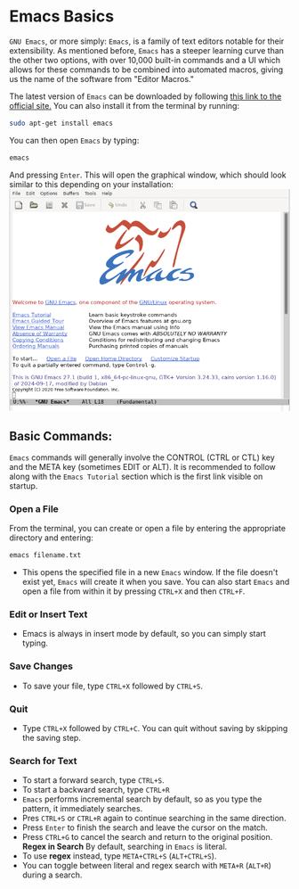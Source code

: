 # Emacs Basics
`GNU Emacs`, or more simply: `Emacs`, is a family of text editors notable for their extensibility. As mentioned before, `Emacs` has a steeper learning curve than the other two options, with over 10,000 built-in commands and a UI which allows for these commands to be combined into automated macros, giving us the name of the software from "Editor Macros."  

The latest version of `Emacs` can be downloaded by following [this link to the official site.](https://www.gnu.org/software/emacs/download.html) You can also install it from the terminal by running:
```bash
sudo apt-get install emacs
```
You can then open `Emacs` by typing:
```bash
emacs
```
And pressing `Enter`. This will open the graphical window, which should look similar to this depending on your installation:
![Emacs installation screen](images/Emacs-startup.png)
## Basic Commands:
`Emacs` commands will generally involve the CONTROL (CTRL or CTL) key and the META key (sometimes EDIT or ALT). It is recommended to follow along with the `Emacs Tutorial` section which is the first link visible on startup.
### Open a File
From the terminal, you can create or open a file by entering the appropriate directory and entering:
```bash
emacs filename.txt
```
* This opens the specified file in a new `Emacs` window. If the file doesn't exist yet, `Emacs` will create it when you save.
You can also start `Emacs` and open a file from within it by pressing `CTRL+X` and then `CTRL+F`.
### Edit or Insert Text
* Emacs is always in insert mode by default, so you can simply start typing.
### Save Changes
* To save your file, type `CTRL+X` followed by `CTRL+S`.
### Quit
* Type `CTRL+X` followed by `CTRL+C`. You can quit without saving by skipping the saving step.
### Search for Text
* To start a forward search, type `CTRL+S`.
* To start a backward search, type `CTRL+R`
* `Emacs` performs incremental search by default, so as you type the pattern, it immediately searches.
* Pres `CTRL+S` or `CTRL+R` again to continue searching in the same direction.
* Press `Enter` to finish the search and leave the cursor on the match.
* Press `CTRL+G` to cancel the search and return to the original position.
**Regex in Search**
By default, searching in `Emacs` is literal. 
* To use **regex** instead, type `META+CTRL+S` (`ALT+CTRL+S`).
* You can toggle between literal and regex search with `META+R` (`ALT+R`) during a search.